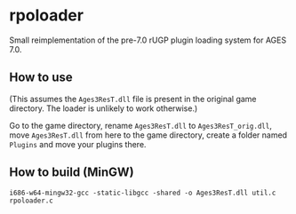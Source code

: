 rpoloader
=========

Small reimplementation of the pre-7.0 rUGP plugin loading system for AGES 7.0.

How to use
----------

(This assumes the `Ages3ResT.dll` file is present in the original game
directory. The loader is unlikely to work otherwise.)

Go to the game directory, rename `Ages3ResT.dll` to `Ages3ResT_orig.dll`,
move `Ages3ResT.dll` from here to the game directory, create a folder named
`Plugins` and move your plugins there.

How to build (MinGW)
--------------------

```
i686-w64-mingw32-gcc -static-libgcc -shared -o Ages3ResT.dll util.c rpoloader.c
```
